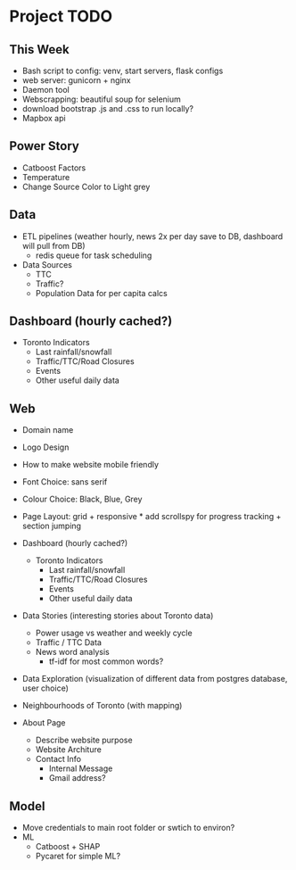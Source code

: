 Project TODO
===

This Week
---
*   Bash script to config: venv, start servers, flask configs
*   web server: gunicorn + nginx
*   Daemon tool
*   Webscrapping: beautiful soup for selenium
*   download bootstrap .js and .css to run locally?
*   Mapbox api

Power Story
---
*   Catboost Factors
*   Temperature
*   Change Source Color to Light grey

Data
---
*   ETL pipelines (weather hourly, news 2x per day save to DB, dashboard will pull from DB)
    *   redis queue for task scheduling
*   Data Sources
    *   TTC
    *   Traffic?
    *   Population Data for per capita calcs

Dashboard (hourly cached?)
---
*   Toronto Indicators
    *   Last rainfall/snowfall
    *   Traffic/TTC/Road Closures
    *   Events
    *   Other useful daily data

Web
---
*   Domain name
*   Logo Design
*   How to make website mobile friendly
*   Font Choice: sans serif
*   Colour Choice: Black, Blue, Grey
*   Page Layout: grid + responsive
        *   add scrollspy for progress tracking + section jumping

*   Dashboard (hourly cached?)
    *   Toronto Indicators
        *   Last rainfall/snowfall
        *   Traffic/TTC/Road Closures
        *   Events
        *   Other useful daily data

*   Data Stories (interesting stories about Toronto data)
    *   Power usage vs weather and weekly cycle
    *   Traffic / TTC Data
    *   News word analysis
        *   tf-idf for most common words?

*   Data Exploration (visualization of different data from postgres database, user choice)

*   Neighbourhoods of Toronto (with mapping)

*   About Page
    *   Describe website purpose
    *   Website Architure
    *   Contact Info
        *   Internal Message
        *   Gmail address?

Model
---
*   Move credentials to main root folder or swtich to environ?
*   ML
    *   Catboost + SHAP
    *   Pycaret for simple ML?